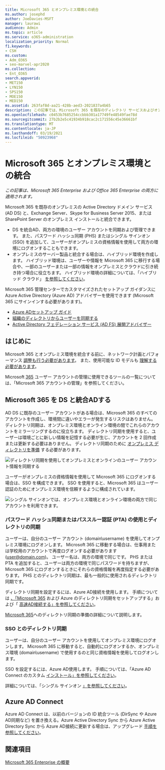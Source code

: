 ```yaml
---
title: Microsoft 365 とオンプレミス環境との統合
ms.author: josephd
author: JoeDavies-MSFT
manager: laurawi
audience: Admin
ms.topic: article
ms.service: o365-administration
localization_priority: Normal
f1.keywords:
- CSH
ms.custom:
- Adm_O365
- seo-marvel-apr2020
ms.collection:
- Ent_O365
search.appverid:
- MET150
- LYN150
- SPS150
- MOE150
- MED150
ms.assetid: 263faf8d-aa21-428b-aed3-2021837a4b65
description: この記事では、Microsoft 365 を既存のディレクトリ サービスおよびオンプレミス環境と統合する方法について説明します。
ms.openlocfilehash: c0453b7685254ccbbb301a17749fe48549fae78d
ms.sourcegitcommit: 27b2b2e5c41934b918cac2c171556c45e36661bf
ms.translationtype: MT
ms.contentlocale: ja-JP
ms.lasthandoff: 03/19/2021
ms.locfileid: "50923968"
---
```

# <a name="microsoft-365-integration-with-on-premises-environments"></a>Microsoft 365 とオンプレミス環境との統合

*この記事は、Microsoft 365 Enterprise および Office 365 Enterprise の両方に適用されます。*

Microsoft 365 を既存のオンプレミスの Active Directory ドメイン サービス (AD DS) と、Exchange Server、Skype for Business Server 2015、または SharePoint Server のオンプレミス インストールと統合できます。
  
 - DS を統合AD、両方の環境のユーザー アカウントを同期および管理できます。 また、パスワード ハッシュ同期 (PHS) またはシングル サインオン (SSO) を追加して、ユーザーがオンプレミスの資格情報を使用して両方の環境にログオンすることもできます。
 - オンプレミスのサーバー製品と統合する場合は、ハイブリッド環境を作成します。 ハイブリッド環境は、ユーザーや情報を Microsoft 365 に移行する場合や、一部のユーザーまたは一部の情報をオンプレミスとクラウドに引き続き持つ場合に役立ちます。 ハイブリッド環境の詳細については、「ハイブリッド クラウド」 [を参照してください](../solutions/cloud-architecture-models.md#hybrid)。

Microsoft 365 管理センターでカスタマイズされたセットアップ ガイダンスに Azure Active Directory (Azure AD) アドバイザーを使用できます (Microsoft 365 にサインインする必要があります)。

- [Azure ADセットアップ ガイド](https://aka.ms/aadpguidance)
- [組織のディレクトリからユーザーを同期する](https://aka.ms/aadconnectpwsync)
- [Active Directory フェデレーション サービス (AD FS) 展開アドバイザー](https://aka.ms/adfsguidance)
   
## <a name="before-you-begin"></a>はじめに

Microsoft 365 とオンプレミス環境を統合する前に、ネットワーク計画とパフォーマンス [調整も行う必要があります](network-planning-and-performance.md)。 また、使用可能な ID モデルも [理解する必要があります](about-microsoft-365-identity.md)。 

Microsoft [365](manage-microsoft-365-accounts.md) ユーザー アカウントの管理に使用できるツールの一覧については、「Microsoft 365 アカウントの管理」を参照してください。 
  
## <a name="integrate-microsoft-365-with-ad-ds"></a>Microsoft 365 を DS と統合ADする

AD DS に既存のユーザー アカウントがある場合は、Microsoft 365 のすべてのアカウントを作成し、環境間に違いやエラーが発生するリスクはありません。 ディレクトリ同期は、オンプレミス環境とオンライン環境の間でこれらのアカウントをミラーリングするのに役立ちます。 ディレクトリ同期を使用すると、ユーザーは環境ごとに新しい情報を記憶する必要が生じ、アカウントを 2 回作成または更新する必要はありません。 ディレクトリ同期のために [オンプレミス ディレクトリを準備](prepare-for-directory-synchronization.md) する必要があります。
  
![ディレクトリ同期を使用してオンプレミスとオンラインのユーザー アカウント情報を同期する](../media/microsoft-365-integration/directory-synchronization.png)
  
ユーザーがオンプレミスの資格情報を使用して Microsoft 365 にログオンする場合は、SSO を構成できます。 SSO を使用すると、Microsoft 365 はユーザー認証のためにオンプレミス環境を信頼するように構成されています。
  
![シングル サインオンでは、オンプレミス環境とオンライン環境の両方で同じアカウントを利用できます。](../media/microsoft-365-integration/single-sign-on.png)

### <a name="directory-synchronization-with-or-without-password-hash-synchronization-or-pass-through-authentication-pta"></a>パスワード ハッシュ同期またはパススルー認証 (PTA) の使用とディレクトリの同期

ユーザーは、自分のユーザー アカウント (domain\username) を使用してオンプレミス環境にログオンします。 Microsoft 365 に移動する場合は、仕事用または学校用のアカウントで再度ログオンする必要があります (user@domain.com)。 ユーザー名は、両方の環境で同じです。 PHS または PTA を追加すると、ユーザーは両方の環境で同じパスワードを持ちますが、Microsoft 365 にログオンするときにそれらの資格情報を再度指定する必要があります。 PHS とのディレクトリ同期は、最も一般的に使用されるディレクトリ同期です。

ディレクトリ同期を設定するには、Azure AD接続を使用します。 手順については [、「Microsoft 365](set-up-directory-synchronization.md) および Azure のディレクトリ同期をセットアップする」および「 [高速AD接続する」を参照してください](/azure/active-directory/hybrid/how-to-connect-install-express)。

[Microsoft 365](prepare-for-directory-synchronization.md)へのディレクトリ同期の準備の詳細について説明します。

### <a name="directory-synchronization-with-sso"></a>SSO とのディレクトリ同期

ユーザーは、自分のユーザー アカウントを使用してオンプレミス環境にログオンします。 Microsoft 365 に移動すると、自動的にログオンするか、オンプレミス環境 (domain\username) で使用するのと同じ資格情報を使用してログオンします。

SSO を設定するには、Azure AD使用します。 手順については、「Azure AD Connect のカスタム [インストール」を参照してください](/azure/active-directory/hybrid/how-to-connect-install-custom)。

詳細については、「シングル サインオン [」を参照してください](/azure/active-directory/manage-apps/what-is-single-sign-on)。

## <a name="azure-ad-connect"></a>Azure AD Connect

Azure AD Connect は、以前のバージョンの ID 統合ツール (DirSync や Azure AD同期など) を置き換える。Azure Active Directory Sync から Azure Active Directory Sync から Azure AD接続に更新する場合は、アップグレード [手順を参照してください](/azure/active-directory/hybrid/how-to-dirsync-upgrade-get-started)。 

## <a name="see-also"></a>関連項目

[Microsoft 365 Enterprise の概要](microsoft-365-overview.md)